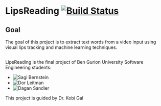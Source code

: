 LipsReading [![Build Status](https://secure.travis-ci.org/sagioto/LipsReading.png)](http://travis-ci.org/sagioto/LipsReading)
==========

## Goal

The goal of this project is to extract text words from a video input using visual lips tracking and machine learning techniques.

## 

LipsReading is the final project of Ben Gurion University Software Engineering students:
* ![Sagi Bernstein](https://github.com/sagioto)
* ![Dor Leitman](https://github.com/dorleitman)
* ![Dagan Sandler](https://github.com/dagansandler)

This project is guided by Dr. Kobi Gal